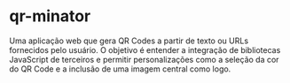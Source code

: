 # qr-minator
Uma aplicação web que gera QR Codes a partir de texto ou URLs fornecidos pelo usuário. O objetivo é entender a integração de bibliotecas JavaScript de terceiros e permitir personalizações como a seleção da cor do QR Code e a inclusão de uma imagem central como logo.
